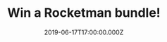 ---
campaign-uuid: "c-6cb1a0d1-e0f8-4c0e-b32a-e9ce6404e10e"
type: "Preview"
category: "Gifts"
date: "2019-06-17T17:00:00.000Z"
end-date: "2019-07-01T23:59:00.000Z"
disable-form: false
is_promoted: false
has_entry_page: true
title: "Win a Rocketman bundle!"
competition-description: "<p>To celebrate the release of ROCKETMAN (In Cinemas Now)\
  \ we are giving you the chance to win one of 5 Rocketman bundles we are giving away\
  \ to 5 lucky NME AAA winners, including: a goody pack which will contain a limited\
  \ edition Rocketman gold jacket, a film soundtrack and 2 adult tickets to see Rocketman\
  \ in cinemas (at Vue, Cineworld, Everyman or Odeon cinema nationwide)!</p>\n<p>Want\
  \ it? Click below for a chance to win!</p>\n"
hero-header: "Win a Rocketman bundle!"
terms-confirmation: "Rocketman-terms-conditions.pdf"
banner-img: "https://assets.expresslyapp.com/asset-b4c1986a-6b71-42dd-bdf5-2418765edf0d.jpg"
logo-left-href: "aaa.nme.com"
logo-left-image: "https://assets.expresslyapp.com/asset-5a650bea-3e66-48e7-bf13-f2d2ee7c1cdb.jpg"
logo-left-title: "NME AAA"
bg-image-hero: "https://assets.expresslyapp.com/asset-c077d28f-6377-472e-8357-8df2e12db787.jpg"
bg-image-first: "https://assets.expresslyapp.com/asset-d6d17284-c4ab-40de-a7cf-4bbaeeac1f58.jpg"
bg-image-second: "https://assets.expresslyapp.com/asset-c41a4e1e-e702-4dad-bdbd-e1a00c74ebbc.jpg"
section1-content: "<p>Based on a true fantasy, ROCKETMAN is an epic musical fantasy\
  \ about the incredible human story of Elton John’s breakthrough years.</p>\n <p>The\
  \ film follows the fantastical journey of transformation from shy piano prodigy\
  \ Reginald Dwight into international superstar Elton John. This inspirational story\
  \ - set to Elton John’s most beloved songs and performed by star Taron Egerton -\
  \ tells the universally relatable story of how a small-town boy became one of the\
  \ most iconic figures in pop culture. ROCKETMAN also stars Jamie Bell as Elton’\
  s longtime lyricist and writing partner Bernie Taupin, Richard Madden as Elton’\
  s first manager, John Reid, and Bryce Dallas Howard as Elton’s mother Sheila Farebrother.</p>\n"
section2-content: "<p>To celebrate the release of ROCKETMAN (In Cinemas Now) we are\
  \ giving you the chance to win one of 5 Rocketman bundles we are giving away to\
  \ 5 lucky NME AAA winners, including: a goody pack which will contain a limited\
  \ edition Rocketman gold jacket, a film soundtrack and 2 adult tickets to see Rocketman\
  \ in cinemas (at Vue, Cineworld, Everyman or Odeon cinema nationwide)! Click <a\
  \ href=\"https://youtu.be/kjtX62f72W8\">here!</a> </p> to watch the trailer!</p>\n\
  <p>Enter the form below for a chance to win such an amazing prize now!</p>\n<p>Good\
  \ luck!</p>\n"
entry-title: "Win a Rocketman bundle!"
entry-content: "<p>Enter the draw to win a Rocketman bundle by completing the form\
  \ below before 23:59 on the 1st of July 2019.</p>\n"
has-winner: false
prize-description: "A winner wins: a goody pack which will contain a limited edition\
  \ Rocketman gold jacket, a film soundtrack and 2 adult tickets to see Rocketman\
  \ in cinemas (at Vue, Cineworld, Everyman or Odeon cinema nationwide)"
country-restrictions:
- "GB"
---